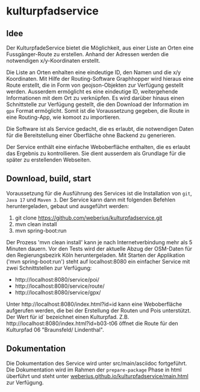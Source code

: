 # kulturpfadservice

## Idee

Der KulturpfadeService bietet die Möglichkeit, aus einer Liste an Orten eine Fussgänger-Route zu erstellen. Anhand der Adressen werden die notwendigen x/y-Koordinaten erstellt.

Die Liste an Orten enhalten eine eindeutige ID, den Namen und die x/y Koordinaten. Mit Hilfe der Routing-Software Graphhopper wird hieraus eine Route erstellt, die in Form von geojson-Objekten zur Verfügung gestellt werden. Ausserdem ermöglicht es eine eindeutige ID, weitergehende Informationen mit dem Ort zu verknüpfen. Es wird darüber hinaus einen Schnittstelle zur Verfügung gestellt, die den Download der Information im `gpx` Format ermöglicht. Somit ist die Voraussetzung gegeben, die Route in eine Routing-App, wie komoot zu importieren.

Die Software ist als Service gedacht, die es erlaubt, die notwendigen Daten für die Bereitstellung einer Oberfläche ohne Backend zu generieren. 

Der Service enthält eine einfache Weboberfläche enthalten, die es erlaubt das Ergebnis zu kontrollieren. Sie dient ausserdem als Grundlage für die später zu erstellenden Webseiten.

## Download, build, start

Voraussetzung für die Ausführung des Services ist die Installation von `git`, `Java 17` und `Maven 3`. Der Service kann dann mit folgenden Befehlen heruntergeladen, gebaut und ausgeführt werden:

  1. git clone https://github.com/weberius/kulturpfadservice.git
  2. mvn clean install
  3. mvn spring-boot:run

Der Prozess 'mvn clean install' kann je nach Internetverbindung mehr als 5 Minuten dauern. Vor den Tests wird der aktuelle Abzug der OSM-Daten für den Regierungsbezirk Köln heruntergeladen. Mit Starten der Applikation ('mvn spring-boot:run') steht auf localhost:8080 ein einfacher Service mit zwei Schnittstellen zur Verfügung:

* http://localhost:8080/service/poi/<id>
* http://localhost:8080/service/route/<id>
* http://localhost:8080/service/gpx/<id>

Unter http://localhost:8080/index.html?id=id kann eine Weboberfläche aufgerufen werden, die bei der Erstellung der Routen und Pois unterstützt. Der Wert für id` bezeichnet einen Kulturpfad. Z.B. http://localhost:8080/index.html?id=b03-t06 öffnet die Route für den Kulturpfad 06 "Braunsfeld/ Lindenthal".

## Dokumentation

Die Dokumentation des Service wird unter src/main/asciidoc fortgeführt. 
Die Dokumentation wird im Rahmen der `prepare-package` Phase in html überführt und steht unter [weberius.github.io/kulturpfadservice/main.html](https://weberius.github.io/kulturpfadservice/main.html) zur Verfügung.
